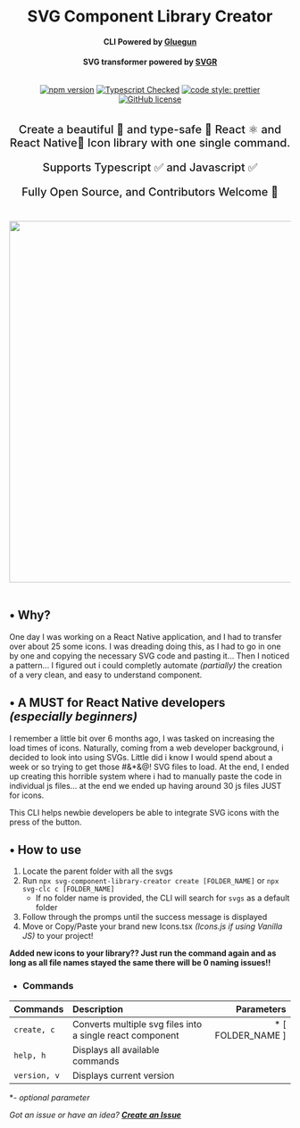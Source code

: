 <h1 style="text-align: center">SVG Component Library Creator</h1>
<h4 style="text-align: center">CLI Powered by <a href="https://github.com/infinitered/gluegun/blob/master/readme.md">Gluegun</a></h4>
<h4 style="text-align: center">SVG transformer powered by <a href="https://github.com/infinitered/gluegun/blob/master/readme.md">SVGR</a></h4>

<div align="center">

  <div style="display: flex; flex-direction: column">
  
  [![npm version](https://badge.fury.io/js/svg-component-library-creator.svg)](https://badge.fury.io/js/svg-component-library-creator)
  [![Typescript Checked](https://camo.githubusercontent.com/21132e0838961fbecb75077042aa9b15bc0bf6f9/68747470733a2f2f62616467656e2e6e65742f62616467652f4275696c74253230576974682f547970655363726970742f626c7565)](https://www.typescriptlang.org/)
  [![code style: prettier](https://img.shields.io/badge/code_style-prettier-ff69b4.svg)](https://github.com/prettier/prettier)
  [![GitHub license](https://img.shields.io/github/license/Naereen/StrapDown.js.svg)](https://github.com/Naereen/StrapDown.js/blob/master/LICENSE)
  </div>
<p style="font-size: 20px; font-weight: 500">
  Create a beautiful 💅 and type-safe 🔐 React ⚛️ and React Native📱 Icon library with one single command.
</p>
<p style="font-size: 20px; font-weight: 500">
  Supports Typescript ✅ and Javascript ✅
</p>
<p style="font-size: 20px; font-weight: 500">
  Fully Open Source, and Contributors Welcome 👋
</p>
<img src="https://i.imgur.com/kY3NBi2.png" width="648" style="margin-top: 20px; ">
</div>

<br>

## • Why?

One day I was working on a React Native application, and I had to transfer over about 25 some icons. I was dreading doing this, as I had to go in one by one and copying the necessary SVG code and pasting it... Then I noticed a pattern... I figured out i could completly automate _(partially)_ the creation of a very clean, and easy to understand component.

## • A MUST for React Native developers _(especially beginners)_

I remember a little bit over 6 months ago, I was tasked on increasing the load times of icons. Naturally, coming from a web developer background, i decided to look into using SVGs.
Little did i know I would spend about a week or so trying to get those #&\*&@! SVG files to load. At the end, I ended up creating this horrible system where i had to manually paste the code in individual js files... at the end we ended up having around 30 js files JUST for icons.

This CLI helps newbie developers be able to integrate SVG icons with the press of the button.

## • How to use

1. Locate the parent folder with all the svgs
2. Run `npx svg-component-library-creator create [FOLDER_NAME]` or `npx svg-clc c [FOLDER_NAME]`
   - If no folder name is provided, the CLI will search for `svgs` as a default folder
3. Follow through the promps until the success message is displayed
4. Move or Copy/Paste your brand new Icons.tsx _(Icons.js if using Vanilla JS)_ to your project!

**Added new icons to your library?? Just run the command again and as long as all file names stayed the same there will be 0 naming issues!!**

- ### Commands

| Commands     | Description                                               |         Parameters |
| :----------- | :-------------------------------------------------------- | -----------------: |
| `create, c`  | Converts multiple svg files into a single react component | \* [ FOLDER_NAME ] |
| `help, h`    | Displays all available commands                           |                    |
| `version, v` | Displays current version                                  |                    |

\*_- optional parameter_

<!-- prettier-ignore -->
*Got an issue or have an idea? **[Create an Issue](https://github.com/josevelaz/svg-component-library-creator/issues/new)***
